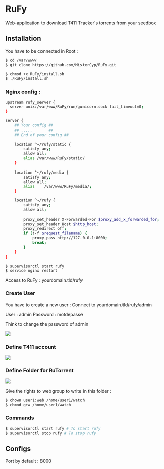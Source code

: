 # RuFy
Web-application to download T411 Tracker's torrents from your seedbox

## Installation

You have to be connected in Root :

```sh
$ cd /var/www/
$ git clone https://github.com/MisterCyp/RuFy.git
```

```sh
$ chmod +x RuFy/install.sh
$ ./RuFy/install.sh
```

### Nginx config :
```sh
upstream rufy_server {
  server unix:/var/www/RuFy/run/gunicorn.sock fail_timeout=0;
}

server {
    ## Your config ##
    ## .....       ##
    ## End of your config ##
    
    location ^~/rufy/static {
        satisfy any;
	    allow all;
        alias /var/www/RuFy/static/
    }
    
    location ^~/rufy/media {
        satisfy any;
	    allow all;
        alias    /var/www/RuFy/media/;
    }

    location ^~/rufy {
        satisfy any;
	    allow all;
	    
        proxy_set_header X-Forwarded-For $proxy_add_x_forwarded_for;
        proxy_set_header Host $http_host;
        proxy_redirect off;
        if (!-f $request_filename) {
            proxy_pass http://127.0.0.1:8000;
            break;
        }
    }
}
```

```sh
$ supervisorctl start rufy
$ service nginx restart
```
Access to RuFy : yourdomain.tld/rufy

### Create User
You have to create a new user :
Connect to yourdomain.tld/rufy/admin 

User : admin
Password : motdepasse

Think to change the password of admin

![](http://img15.hostingpics.net/pics/944456confFury.png)

### Define T411 account

![](http://img15.hostingpics.net/pics/747357t411.png)

### Define Folder for RuTorrent

![](http://img15.hostingpics.net/pics/761158dossier.png)

Give the rights to web group to write in this folder :

```sh
$ chown user1:web /home/user1/watch
$ chmod g+w /home/user1/watch
```

### Commands
```sh
$ supervisorctl start rufy # To start rufy
$ supervisorctl stop rufy # To stop rufy
```

## Configs
Port by default : 8000







